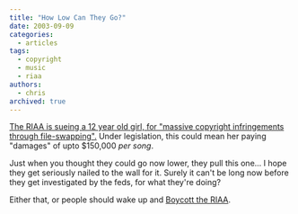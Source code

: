 ```yaml
---
title: "How Low Can They Go?"
date: 2003-09-09
categories:
  - articles
tags:
  - copyright
  - music
  - riaa
authors:
  - chris
archived: true
---
```


[The RIAA is sueing a 12 year old girl, for "massive copyright infringements through file-swapping".](https://web.archive.org/web/20040921212914/http://www.theregister.co.uk/content/6/32731.html "RIAA suing 12 year old girl") Under legislation, this could mean her paying "damages" of upto $150,000 *per song*.

Just when you thought they could go now lower, they pull this one... I hope they get seriously nailed to the wall for it. Surely it can't be long now before they get investigated by the feds, for what they're doing?

Either that, or people should wake up and [Boycott the RIAA](https://web.archive.org/web/20040921212914/http://www.boycottriaa.com/ "Boycott the RIAA").
